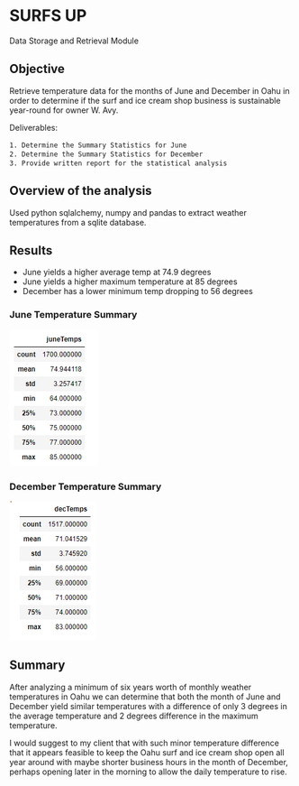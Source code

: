 # SURFS UP

Data Storage and Retrieval Module

## Objective

Retrieve temperature data for the months of June and December in Oahu in order to determine if the surf and ice cream shop business is sustainable year-round for owner W. Avy.

Deliverables:

    1. Determine the Summary Statistics for June
    2. Determine the Summary Statistics for December
    3. Provide written report for the statistical analysis

## Overview of the analysis

Used python sqlalchemy, numpy and pandas to extract weather temperatures from a sqlite database. 

## Results

- June yields a higher average temp at 74.9 degrees 
- June yields a higher maximum temperature at 85 degrees
- December has a lower minimum temp dropping to 56 degrees

### June Temperature Summary

![June Temperature Summary](https://github.com/lnharvin/surfs_up/blob/main/images/june_temps.PNG)

### December Temperature Summary

![December Temperature Summary](https://github.com/lnharvin/surfs_up/blob/main/images/dec_temps2.PNG)

## Summary

After analyzing a minimum of six years worth of monthly weather temperatures in Oahu we can determine that both the month of June and December yield similar temperatures with a difference of only 3 degrees in the average temperature and 2 degrees difference in the maximum temperature.

I would suggest to my client that with such minor temperature difference that it appears feasible to keep the Oahu surf and ice cream shop open all year around with maybe  shorter business hours in the month of December, perhaps opening later in the morning to allow the daily temperature to rise. 
